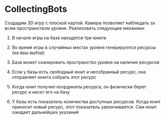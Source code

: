 # CollectingBots
 
Создадим 3D игру с плоской картой. Камера позволяет наблюдать за всем пространством уровня. Реализовать следующие механики:

1. В начале игры на базе находятся три юнита

2. Во время игры в случайных местах уровня генерируются ресурсы (на ваш выбор)

3. База может сканировать пространство уровня на наличие ресурсов

4. Если у базы есть свободный юнит и несобранный ресурс, она отправляет  юнита собрать этот ресурс

5. Когда юнит получил координаты ресурса, он физически берет ресурс и несет его на базу

6. У базы есть показатель количества доступных ресурсов. Когда юнит приносит новый ресурс, этот показатель увеличивается. Сам юнит ожидает дальнейших указаний